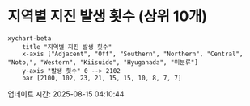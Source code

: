 # 지역별 지진 발생 횟수 (상위 10개)

```mermaid
xychart-beta
    title "지역별 지진 발생 횟수"
    x-axis ["Adjacent", "Off", "Southern", "Northern", "Central", "Noto,", "Western", "Kiisuido", "Hyuganada", "미분류"]
    y-axis "발생 횟수" 0 --> 2102
    bar [2100, 102, 23, 21, 15, 15, 10, 8, 7, 7]
```

업데이트 시간: 2025-08-15 04:10:44
